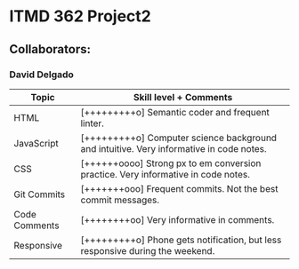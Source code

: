 # ITMD 362 Project2

## Collaborators:

### David Delgado
  Topic         | Skill level + Comments
  --------------|-----------------------
  HTML          | [+++++++++o] Semantic coder and frequent linter.  
  JavaScript    | [+++++++++o] Computer science background and intuitive.  Very informative in code notes.  
  CSS           | [++++++oooo] Strong px to em conversion practice.  Very informative in code notes.  
  Git Commits   | [+++++++ooo] Frequent commits.  Not the best commit messages.  
  Code Comments | [++++++++oo] Very informative in comments.  
  Responsive    | [+++++++++o] Phone gets notification, but less responsive during the weekend.  
